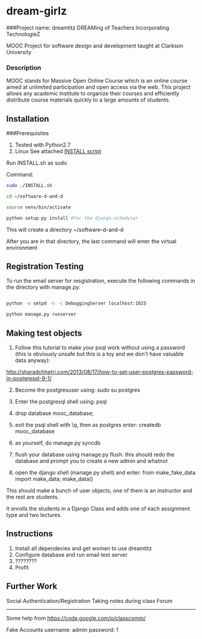 dream-girlz
===========

###Project name: dreamtitz
DREAMing of Teachers Incorporating TechnologieZ

MOOC Project for software design and development taught at Clarkson University

### Description
MOOC stands for Massive Open Online Course which is an online course aimed at unlimited participation and open access via the web. This project allows any academic institute to organize their courses and efficiently distribute course materials quickly to a large amounts of students. 


Installation
----

###Prerequisites
1. Tested with Python2.7
2. Linux 
See attached [INSTALL script](./INSTALL.sh)

Run INSTALL.sh as sudo

Command:

```bash
sudo ./INSTALL.sh

cd ~/software-d-and-d

source venv/bin/activate

python setup.py install #for the django-scheduler
```

This will create a directory ~/software-d-and-d

After you are in that directory, the last command will enter the virtual environment

Registration Testing
----
To run the email server for resgistration, execute the following commands in the
directory with manage.py:

```bash

python -m smtpd -n -c DebuggingServer localhost:1025

python manage.py runserver
```

Making test objects
----
1) Follow this tutorial to make your psql work without using a password (this is obviously unsafe but this is a toy and we don't have valuable data anyway):

http://sharadchhetri.com/2013/08/17/how-to-set-user-postgres-password-in-postgresql-9-1/

2) Become the postgresuser using: sudo su postgres

3) Enter the postgresql shell using: psql

4) drop database mooc_database;

5) exit the psql shell with \q, then as postgres enter: createdb mooc_database

6) as yourself, do manage.py syncdb

7) flush your database using manage.py flush. this should redo the database and prompt you to create a new admin and whatnot

8) open the django shell (manage.py shell) and enter: from make_fake_data import make_data; make_data()

This should make a bunch of user objects, one of them is an instructor and the rest are students. 

It enrolls the students in a Django Class and adds one of each assignment type and two lectures. 

Instructions
----
1. Install all dependecies and get women to use dreamtitz
2. Configure database and run email test server
3. ????????
4. Profit


Further Work
----
Social Authentication/Registration
Taking notes during class
Forum

---

Some help from https://code.google.com/p/classcomm/

Fake Accounts
username: admin
password: 1 
